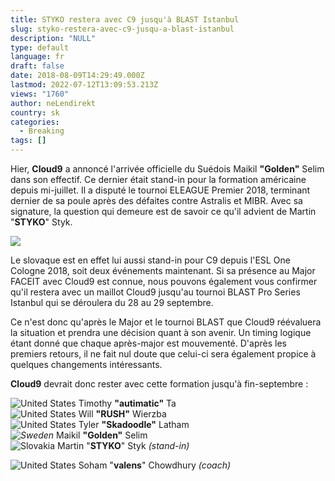 ```yaml
---
title: STYKO restera avec C9 jusqu'à BLAST Istanbul
slug: styko-restera-avec-c9-jusqu-a-blast-istanbul
description: "NULL"
type: default
language: fr
draft: false
date: 2018-08-09T14:29:49.000Z
lastmod: 2022-07-12T13:09:53.213Z
views: "1760"
author: neLendirekt
country: sk
categories:
  - Breaking
tags: []
---
```

Hier, **Cloud9** a annoncé l'arrivée officielle du Suédois Maikil **"Golden"** Selim dans son effectif. Ce dernier était stand-in pour la formation américaine depuis mi-juillet. Il a disputé le tournoi ELEAGUE Premier 2018, terminant dernier de sa poule après des défaites contre Astralis et MIBR. Avec sa signature, la question qui demeure est de savoir ce qu'il advient de Martin "**STYKO**" Styk. 

![](/images/articles/5b6c42a7c7e80/images/smr2ITJQUr1mIkd80epIi5oCQLs9SQMWuOlNr8cV.jpeg)

Le slovaque est en effet lui aussi stand-in pour C9 depuis l'ESL One Cologne 2018, soit deux événements maintenant. Si sa présence au Major FACEIT avec Cloud9 est connue, nous pouvons également vous confirmer qu'il restera avec un maillot Cloud9 jusqu'au tournoi BLAST Pro Series Istanbul qui se déroulera du 28 au 29 septembre.

Ce n'est donc qu'après le Major et le tournoi BLAST que Cloud9 réévaluera la situation et prendra une décision quant à son avenir. Un timing logique étant donné que chaque après-major est mouvementé. D'après les premiers retours, il ne fait nul doute que celui-ci sera également propice à quelques changements intéressants.

**Cloud9** devrait donc rester avec cette formation jusqu'à fin-septembre : 

![United States](/images/countries/us.svg)⁠ ⁠Timothy **"autimatic"** Ta  
![United States](/images/countries/us.svg)⁠ ⁠Will **"RUSH"** Wierzba  
![United States](/images/countries/us.svg)⁠ ⁠Tyler **"Skadoodle"** Latham  
_![Sweden](/images/countries/se.svg)⁠_ Maikil **"Golden"** Selim  
![Slovakia](/images/countries/sk.svg)⁠ Martin "**STYKO**" Styk _(stand-in)_

![United States](/images/countries/us.svg)⁠ Soham "**valens**" Chowdhury _(coach)_
